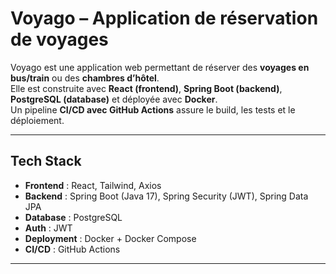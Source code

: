 #  Voyago – Application de réservation de voyages

Voyago est une application web permettant de réserver des **voyages en bus/train** ou des **chambres d’hôtel**.  
Elle est construite avec **React (frontend)**, **Spring Boot (backend)**, **PostgreSQL (database)** et déployée avec **Docker**.  
Un pipeline **CI/CD avec GitHub Actions** assure le build, les tests et le déploiement.

---

## Tech Stack
- **Frontend** : React, Tailwind, Axios
- **Backend** : Spring Boot (Java 17), Spring Security (JWT), Spring Data JPA
- **Database** : PostgreSQL
- **Auth** : JWT
- **Deployment** : Docker + Docker Compose
- **CI/CD** : GitHub Actions

---

